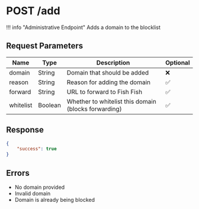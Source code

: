 # POST /add
!!! info "Administrative Endpoint"
Adds a domain to the blocklist

## Request Parameters
| Name | Type | Description | Optional |
|---|---|---|---|
| domain | String | Domain that should be added | :x: |
| reason | String | Reason for adding the domain | :white_check_mark: |
| forward | String | URL to forward to Fish Fish | :white_check_mark: |
| whitelist | Boolean | Whether to whitelist this domain (blocks forwarding) | :white_check_mark: |

## Response

```json
{
    "success": true
}
```

## Errors
- No domain provided
- Invalid domain
- Domain is already being blocked
